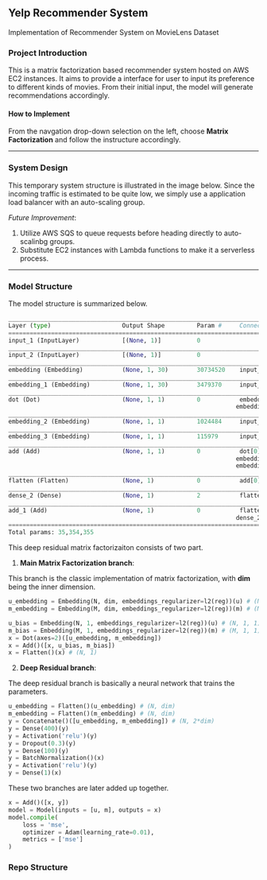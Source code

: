 ## Yelp Recommender System
Implementation of Recommender System on MovieLens Dataset

### __Project Introduction__

This is a matrix factorization based recommender system hosted on AWS EC2 instances. 
It aims to provide a interface for user to input its preference to different kinds of movies.
From their initial input, the model will generate recommendations accordingly. 

#### __How to Implement__

From the navgation drop-down selection on the left, choose **Matrix Factorization** and follow the instructure accordingly.

---
### __System Design__
This temporary system structure is illustrated in the image below.
Since the incoming traffic is estimated to be quite low, we simply use a application load balancer with an auto-scaling group.


*Future Improvement*: 

1. Utilize AWS SQS to queue requests before heading directly to auto-scalinbg groups.
2. Substitute EC2 instances with Lambda functions to make it a serverless process.

---
    
### __Model Structure__
The model structure is summarized below.

```python
__________________________________________________________________________________________________
Layer (type)                    Output Shape         Param #     Connected to                     
==================================================================================================
input_1 (InputLayer)            [(None, 1)]          0                                            
__________________________________________________________________________________________________
input_2 (InputLayer)            [(None, 1)]          0                                            
__________________________________________________________________________________________________
embedding (Embedding)           (None, 1, 30)        30734520    input_1[0][0]                    
__________________________________________________________________________________________________
embedding_1 (Embedding)         (None, 1, 30)        3479370     input_2[0][0]                    
__________________________________________________________________________________________________
dot (Dot)                       (None, 1, 1)         0           embedding[0][0]                  
                                                                embedding_1[0][0]                
__________________________________________________________________________________________________
embedding_2 (Embedding)         (None, 1, 1)         1024484     input_1[0][0]                    
__________________________________________________________________________________________________
embedding_3 (Embedding)         (None, 1, 1)         115979      input_2[0][0]                    
__________________________________________________________________________________________________
add (Add)                       (None, 1, 1)         0           dot[0][0]                        
                                                                embedding_2[0][0]                
                                                                embedding_3[0][0]                
__________________________________________________________________________________________________
flatten (Flatten)               (None, 1)            0           add[0][0]                        
__________________________________________________________________________________________________
dense_2 (Dense)                 (None, 1)            2           flatten[0][0]                    
__________________________________________________________________________________________________
add_1 (Add)                     (None, 1)            0           flatten[0][0]                    
                                                                dense_2[0][0]                    
==================================================================================================
Total params: 35,354,355
```

This deep residual matrix factorizaiton consists of two part. 


1. __Main Matrix Factorization branch__: 

This branch is the classic implementation of matrix factorization, with **dim** being the inner dimension.

```python
u_embedding = Embedding(N, dim, embeddings_regularizer=l2(reg))(u) # (N, 1, dim)
m_embedding = Embedding(M, dim, embeddings_regularizer=l2(reg))(m) # (M, 1, dim)

u_bias = Embedding(N, 1, embeddings_regularizer=l2(reg))(u) # (N, 1, 1)
m_bias = Embedding(M, 1, embeddings_regularizer=l2(reg))(m) # (M, 1, 1)
x = Dot(axes=2)([u_embedding, m_embedding])
x = Add()([x, u_bias, m_bias])
x = Flatten()(x) # (N, 1)
```

2. __Deep Residual branch__:

The deep residual branch is basically a neural network that trains the parameters.

```python
u_embedding = Flatten()(u_embedding) # (N, dim)
m_embedding = Flatten()(m_embedding) # (N, dim)
y = Concatenate()([u_embedding, m_embedding]) # (N, 2*dim)
y = Dense(400)(y)
y = Activation('relu')(y)
y = Dropout(0.3)(y)
y = Dense(100)(y)
y = BatchNormalization()(x)
y = Activation('relu')(y)
y = Dense(1)(x)
```

These two branches are later added up together.

```python
x = Add()([x, y])
model = Model(inputs = [u, m], outputs = x)
model.compile(
    loss = 'mse',
    optimizer = Adam(learning_rate=0.01),
    metrics = ['mse']
)
```

### Repo Structure
